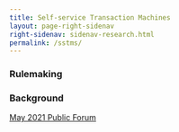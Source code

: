 ```yaml
---
title: Self-service Transaction Machines
layout: page-right-sidenav
right-sidenav: sidenav-research.html
permalink: /sstms/
---
```


### Rulemaking  

### Background
[May 2021 Public Forum](https://www.access-board.gov/news/2021/05/24/u-s-access-board-conducts-panel-discussions-on-self-service-transaction-machines/)
